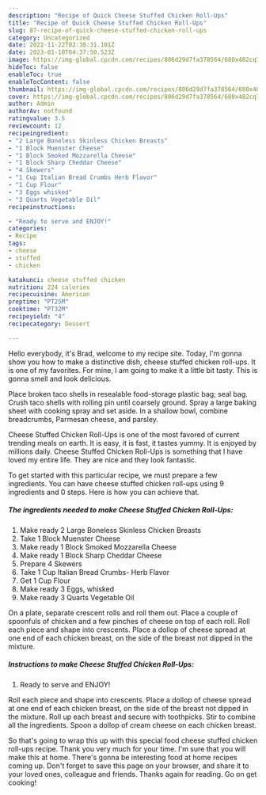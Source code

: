```yaml
---
description: "Recipe of Quick Cheese Stuffed Chicken Roll-Ups"
title: "Recipe of Quick Cheese Stuffed Chicken Roll-Ups"
slug: 87-recipe-of-quick-cheese-stuffed-chicken-roll-ups
category: Uncategorized
date: 2022-11-22T02:38:31.101Z
date: 2023-01-10T04:37:50.523Z
image: https://img-global.cpcdn.com/recipes/806d29d7fa378564/680x482cq70/cheese-stuffed-chicken-roll-ups-recipe-main-photo.jpg
hideToc: false
enableToc: true
enableTocContent: false
thumbnail: https://img-global.cpcdn.com/recipes/806d29d7fa378564/680x482cq70/cheese-stuffed-chicken-roll-ups-recipe-main-photo.jpg
cover: https://img-global.cpcdn.com/recipes/806d29d7fa378564/680x482cq70/cheese-stuffed-chicken-roll-ups-recipe-main-photo.jpg
author: Admin
authorAv: notfound
ratingvalue: 3.5
reviewcount: 12
recipeingredient:
- "2 Large Boneless Skinless Chicken Breasts"
- "1 Block Muenster Cheese"
- "1 Block Smoked Mozzarella Cheese"
- "1 Block Sharp Cheddar Cheese"
- "4 Skewers"
- "1 Cup Italian Bread Crumbs Herb Flavor"
- "1 Cup Flour"
- "3 Eggs whisked"
- "3 Quarts Vegetable Oil"
recipeinstructions:

- "Ready to serve and ENJOY!"
categories:
- Recipe
tags:
- cheese
- stuffed
- chicken

katakunci: cheese stuffed chicken 
nutrition: 224 calories
recipecuisine: American
preptime: "PT25M"
cooktime: "PT32M"
recipeyield: "4"
recipecategory: Dessert

---
```



Hello everybody, it's Brad, welcome to my recipe site. Today, I'm gonna show you how to make a distinctive dish, cheese stuffed chicken roll-ups. It is one of my favorites. For mine, I am going to make it a little bit tasty. This is gonna smell and look delicious.

Place broken taco shells in resealable food-storage plastic bag; seal bag. Crush taco shells with rolling pin until coarsely ground. Spray a large baking sheet with cooking spray and set aside. In a shallow bowl, combine breadcrumbs, Parmesan cheese, and parsley.

Cheese Stuffed Chicken Roll-Ups is one of the most favored of current trending meals on earth. It is easy, it is fast, it tastes yummy. It is enjoyed by millions daily. Cheese Stuffed Chicken Roll-Ups is something that I have loved my entire life. They are nice and they look fantastic.


To get started with this particular recipe, we must prepare a few ingredients. You can have cheese stuffed chicken roll-ups using 9 ingredients and 0 steps. Here is how you can achieve that.

<!--inarticleads1-->

##### The ingredients needed to make Cheese Stuffed Chicken Roll-Ups:

1. Make ready 2 Large Boneless Skinless Chicken Breasts
1. Take 1 Block Muenster Cheese
1. Make ready 1 Block Smoked Mozzarella Cheese
1. Make ready 1 Block Sharp Cheddar Cheese
1. Prepare 4 Skewers
1. Take 1 Cup Italian Bread Crumbs- Herb Flavor
1. Get 1 Cup Flour
1. Make ready 3 Eggs, whisked
1. Make ready 3 Quarts Vegetable Oil


On a plate, separate crescent rolls and roll them out. Place a couple of spoonfuls of chicken and a few pinches of cheese on top of each roll. Roll each piece and shape into crescents. Place a dollop of cheese spread at one end of each chicken breast, on the side of the breast not dipped in the mixture. 

<!--inarticleads2-->

##### Instructions to make Cheese Stuffed Chicken Roll-Ups:


1. Ready to serve and ENJOY!

Roll each piece and shape into crescents. Place a dollop of cheese spread at one end of each chicken breast, on the side of the breast not dipped in the mixture. Roll up each breast and secure with toothpicks. Stir to combine all the ingredients. Spoon a dollop of cream cheese on each chicken breast. 

So that's going to wrap this up with this special food cheese stuffed chicken roll-ups recipe. Thank you very much for your time. I'm sure that you will make this at home. There's gonna be interesting food at home recipes coming up. Don't forget to save this page on your browser, and share it to your loved ones, colleague and friends. Thanks again for reading. Go on get cooking!
